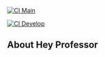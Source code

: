 [![CI Main](https://github.com/kenyrcnoleto/hey-professor/actions/workflows/laravel.yml/badge.svg?branch=main)](https://github.com/kenyrcnoleto/hey-professor/actions/workflows/laravel.yml)

[![CI Develop](https://github.com/kenyrcnoleto/hey-professor/actions/workflows/laravel.yml/badge.svg?branch=develop)](https://github.com/kenyrcnoleto/hey-professor/actions/workflows/laravel.yml)

## About Hey Professor
